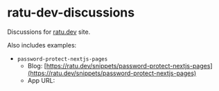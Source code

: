# ratu-dev-discussions


Discussions for [ratu.dev](https://ratu.dev) site.

Also includes examples:
- `password-protect-nextjs-pages` 
  - Blog: [https://ratu.dev/snippets/password-protect-nextjs-pages](https://ratu.dev/snippets/password-protect-nextjs-pages)
  - App URL: 
